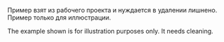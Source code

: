 Пример взят из рабочего проекта и нуждается в удалении лишнено. Пример только для иллюстрации.

The example shown is for illustration purposes only. It needs cleaning.